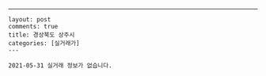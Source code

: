 ---
    layout: post
    comments: true
    title: 경상북도 상주시
    categories: [실거래가]
    ---

    2021-05-31 실거래 정보가 없습니다.

    
